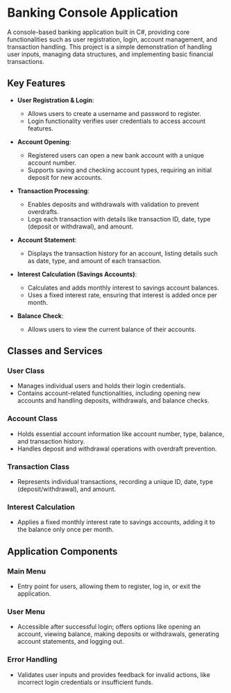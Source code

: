 
# Banking Console Application

A console-based banking application built in C#, providing core functionalities such as user registration, login, account management, and transaction handling. This project is a simple demonstration of handling user inputs, managing data structures, and implementing basic financial transactions.

## Key Features

- **User Registration & Login**: 
  - Allows users to create a username and password to register.
  - Login functionality verifies user credentials to access account features.

- **Account Opening**: 
  - Registered users can open a new bank account with a unique account number.
  - Supports saving and checking account types, requiring an initial deposit for new accounts.

- **Transaction Processing**:
  - Enables deposits and withdrawals with validation to prevent overdrafts.
  - Logs each transaction with details like transaction ID, date, type (deposit or withdrawal), and amount.

- **Account Statement**: 
  - Displays the transaction history for an account, listing details such as date, type, and amount of each transaction.

- **Interest Calculation (Savings Accounts)**:
  - Calculates and adds monthly interest to savings account balances.
  - Uses a fixed interest rate, ensuring that interest is added once per month.

- **Balance Check**: 
  - Allows users to view the current balance of their accounts.

## Classes and Services

### User Class
- Manages individual users and holds their login credentials.
- Contains account-related functionalities, including opening new accounts and handling deposits, withdrawals, and balance checks.

### Account Class
- Holds essential account information like account number, type, balance, and transaction history.
- Handles deposit and withdrawal operations with overdraft prevention.

### Transaction Class
- Represents individual transactions, recording a unique ID, date, type (deposit/withdrawal), and amount.

### Interest Calculation
- Applies a fixed monthly interest rate to savings accounts, adding it to the balance only once per month.

## Application Components

### Main Menu
- Entry point for users, allowing them to register, log in, or exit the application.

### User Menu
- Accessible after successful login; offers options like opening an account, viewing balance, making deposits or withdrawals, generating account statements, and logging out.

### Error Handling
- Validates user inputs and provides feedback for invalid actions, like incorrect login credentials or insufficient funds.
